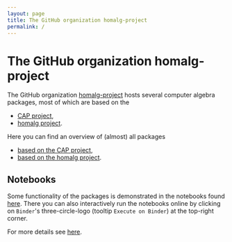 ```yaml
---
layout: page
title: The GitHub organization homalg-project
permalink: /
---
```


# The GitHub organization homalg-project

The GitHub organization [homalg-project](https://github.com/homalg-project/) hosts several computer algebra packages, most of which are based on the

* [CAP project](https://github.com/homalg-project/CAP_project#readme),
* [homalg project](https://github.com/homalg-project/homalg_project#readme).

Here you can find an overview of (almost) all packages

* [based on the CAP project](/docs/CAP_project-based/),
* [based on the homalg project](/docs/homalg_project-based/).

## Notebooks

Some functionality of the packages is demonstrated in the notebooks found [here](https://nbviewer.jupyter.org/github/homalg-project/CapAndHomalgNotebooks/tree/master/). There you can also interactively run the notebooks online by clicking on `Binder`'s three-circle-logo (tooltip `Execute on Binder`) at the top-right corner.

For more details see [here](/docs/notebooks).
